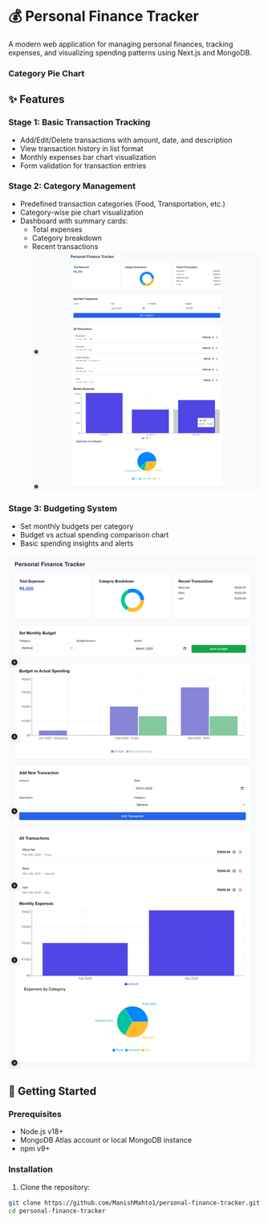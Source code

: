 # 💰 Personal Finance Tracker

A modern web application for managing personal finances, tracking expenses, and visualizing spending patterns using Next.js and MongoDB.

### Category Pie Chart




## ✨ Features

### Stage 1: Basic Transaction Tracking
- Add/Edit/Delete transactions with amount, date, and description
- View transaction history in list format
- Monthly expenses bar chart visualization
- Form validation for transaction entries

### Stage 2: Category Management
- Predefined transaction categories (Food, Transportation, etc.)
- Category-wise pie chart visualization
- Dashboard with summary cards:
  - Total expenses
  - Category breakdown
  - Recent transactions
![web app Screenshot](/public/Personal-finance-image.png)

### Stage 3: Budgeting System
- Set monthly budgets per category
- Budget vs actual spending comparison chart
- Basic spending insights and alerts

![web app Screenshot](/public/Personal-finance-image2.png)


## 🚀 Getting Started

### Prerequisites
- Node.js v18+
- MongoDB Atlas account or local MongoDB instance
- npm v9+

### Installation
1. Clone the repository:
```bash
git clone https://github.com/ManishMahto1/personal-finance-tracker.git
cd personal-finance-tracker